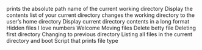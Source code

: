 prints the absolute path name of the current working directory
Display the contents list of your current directory
changes the working directory to the user’s home directory
Display current directory contents in a long format
Hidden files
I love numbers
Welcome
Moving files
Delete betty file
Deleting first directory
Changing to previous directory
Listing all files in the current directory and boot
Script that prints file type

